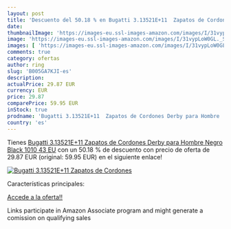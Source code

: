 ```yaml
---
layout: post
title: 'Descuento del 50.18 % en Bugatti 3.13521E+11  Zapatos de Cordones'
date: 
thumbnailImage: 'https://images-eu.ssl-images-amazon.com/images/I/31vypLoW0GL._SL200_.jpg'
image: 'https://images-eu.ssl-images-amazon.com/images/I/31vypLoW0GL._SL200_.jpg'
images: [ 'https://images-eu.ssl-images-amazon.com/images/I/31vypLoW0GL._SL200_.jpg' ]
comments: true
category: ofertas
author: ring
slug: 'B005GA7KJI-es'
description:
actualPrice: 29.87 EUR
currency: EUR
price: 29.87
comparePrice: 59.95 EUR
inStock: true
prodname: 'Bugatti 3.13521E+11  Zapatos de Cordones Derby para Hombre  Negro Black 1010  43 EU'
country: 'es'
---
```


Tienes [Bugatti 3.13521E+11  Zapatos de Cordones Derby para Hombre  Negro Black 1010  43 EU](https://www.amazon.es/dp/B005GA7KJI/?tag=tolees-21) con un 50.18 % de descuento con precio de oferta de 29.87 EUR (original: 59.95 EUR) en el siguiente enlace!

[![Bugatti 3.13521E+11  Zapatos de Cordones](https://images-eu.ssl-images-amazon.com/images/I/31vypLoW0GL._SL200_.jpg)](https://www.amazon.es/dp/B005GA7KJI/?tag=tolees-21)

Características principales:


[Accede a la oferta!!](https://www.amazon.es/dp/B005GA7KJI/?tag=tolees-21)

Links participate in Amazon Associate program and might generate a comission on qualifying sales


